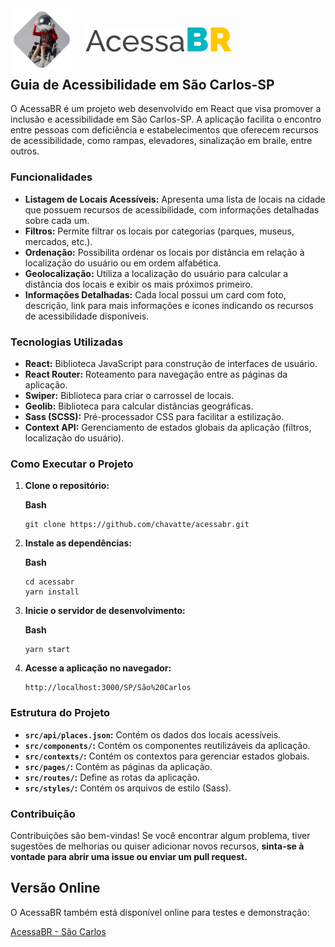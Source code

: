 
<div style="display: flex; align-items: center;">
  <img src="./src/images/imagem-destaque.png" alt="Imagem de Destaque" style="max-width: 100px; height: auto;">
  <img src="./src/images/logo-acessaBR.svg" alt="Logo do AcessaBR" style="margin-left: 20px;">
</div>
<h2 style="margin-top: 10px;">Guia de Acessibilidade em São Carlos-SP</h2>

O AcessaBR é um projeto web desenvolvido em React que visa promover a inclusão e acessibilidade em São Carlos-SP. A aplicação facilita o encontro entre pessoas com deficiência e estabelecimentos que oferecem recursos de acessibilidade, como rampas, elevadores, sinalização em braile, entre outros.

### Funcionalidades

* **Listagem de Locais Acessíveis:** Apresenta uma lista de locais na cidade que possuem recursos de acessibilidade, com informações detalhadas sobre cada um.
* **Filtros:** Permite filtrar os locais por categorias (parques, museus, mercados, etc.).
* **Ordenação:** Possibilita ordenar os locais por distância em relação à localização do usuário ou em ordem alfabética.
* **Geolocalização:** Utiliza a localização do usuário para calcular a distância dos locais e exibir os mais próximos primeiro.
* **Informações Detalhadas:** Cada local possui um card com foto, descrição, link para mais informações e ícones indicando os recursos de acessibilidade disponíveis.

### Tecnologias Utilizadas

* **React:** Biblioteca JavaScript para construção de interfaces de usuário.
* **React Router:** Roteamento para navegação entre as páginas da aplicação.
* **Swiper:** Biblioteca para criar o carrossel de locais.
* **Geolib:** Biblioteca para calcular distâncias geográficas.
* **Sass (SCSS):** Pré-processador CSS para facilitar a estilização.
* **Context API:** Gerenciamento de estados globais da aplicação (filtros, localização do usuário).

### Como Executar o Projeto

1. **Clone o repositório:**

   **Bash**

   ```
   git clone https://github.com/chavatte/acessabr.git
   ```

2. **Instale as dependências:**

   **Bash**

   ```
   cd acessabr
   yarn install
   ```

3. **Inicie o servidor de desenvolvimento:**

   **Bash**

   ```
   yarn start
   ```

4. **Acesse a aplicação no navegador:**

   ```
   http://localhost:3000/SP/São%20Carlos
   ```

### Estrutura do Projeto

* **`src/api/places.json`:** Contém os dados dos locais acessíveis.
* **`src/components/`:** Contém os componentes reutilizáveis da aplicação.
* **`src/contexts/`:** Contém os contextos para gerenciar estados globais.
* **`src/pages/`:** Contém as páginas da aplicação.
* **`src/routes/`:** Define as rotas da aplicação.
* **`src/styles/`:** Contém os arquivos de estilo (Sass).

### Contribuição

Contribuições são bem-vindas! Se você encontrar algum problema, tiver sugestões de melhorias ou quiser adicionar novos recursos, **sinta-se à vontade para abrir uma issue ou enviar um pull request.**

## Versão Online
O AcessaBR também está disponível online para testes e demonstração:

[AcessaBR - São Carlos](https://chavatte-acessabr.vercel.app/SP/S%C3%A3o%20Carlos)